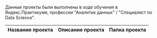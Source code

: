 Данные проекты были выполнены в ходе обучения в Яндекс.Практикуме, профессии "Аналитик данных" / "Специалист по Data Science".  

Название проекта | Описание проекта | Папка проекта
----------|----------|---------|
